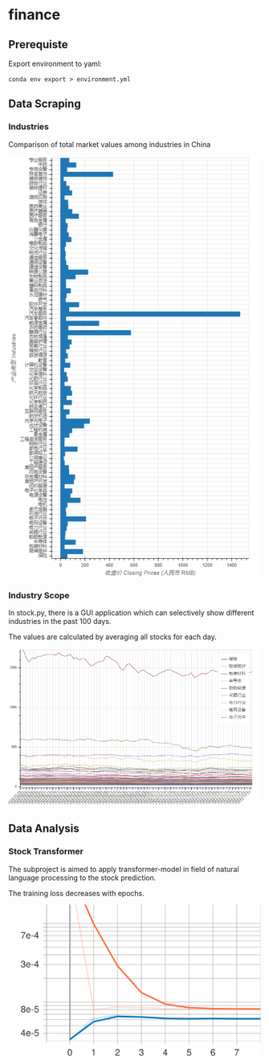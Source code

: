 

# finance

## Prerequiste

Export environment to yaml:
```
conda env export > environment.yml
```

## Data Scraping

### Industries

Comparison of total market values among industries in China

![picture](resources/mean_value_industries_times_bokeh.png)

<!---The comprehensive industry has the highest averaged value.--->

<!---![picture](resources/mean_value_industries_times.png) --->

### Industry Scope

In stock.py, there is a GUI application which can selectively show different industries in the past 100 days.

The values are calculated by averaging all stocks for each day.

![image-20201101220551296](resources/industry_scope_bokeh.png)

## Data Analysis

### Stock Transformer

The subproject is aimed to apply transformer-model in field of natural language processing to the stock prediction.



The training loss decreases with epochs.

![loss diagram](resources/loss.svg)